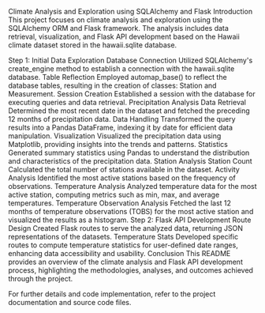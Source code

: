 Climate Analysis and Exploration using SQLAlchemy and Flask
Introduction
This project focuses on climate analysis and exploration using the SQLAlchemy ORM and Flask framework. The analysis includes data retrieval, visualization, and Flask API development based on the Hawaii climate dataset stored in the hawaii.sqlite database.

Step 1: Initial Data Exploration
Database Connection
Utilized SQLAlchemy's create_engine method to establish a connection with the hawaii.sqlite database.
Table Reflection
Employed automap_base() to reflect the database tables, resulting in the creation of classes: Station and Measurement.
Session Creation
Established a session with the database for executing queries and data retrieval.
Precipitation Analysis
Data Retrieval
Determined the most recent date in the dataset and fetched the preceding 12 months of precipitation data.
Data Handling
Transformed the query results into a Pandas DataFrame, indexing it by date for efficient data manipulation.
Visualization
Visualized the precipitation data using Matplotlib, providing insights into the trends and patterns.
Statistics
Generated summary statistics using Pandas to understand the distribution and characteristics of the precipitation data.
Station Analysis
Station Count
Calculated the total number of stations available in the dataset.
Activity Analysis
Identified the most active stations based on the frequency of observations.
Temperature Analysis
Analyzed temperature data for the most active station, computing metrics such as min, max, and average temperatures.
Temperature Observation Analysis
Fetched the last 12 months of temperature observations (TOBS) for the most active station and visualized the results as a histogram.
Step 2: Flask API Development
Route Design
Created Flask routes to serve the analyzed data, returning JSON representations of the datasets.
Temperature Stats
Developed specific routes to compute temperature statistics for user-defined date ranges, enhancing data accessibility and usability.
Conclusion
This README provides an overview of the climate analysis and Flask API development process, highlighting the methodologies, analyses, and outcomes achieved through the project.

For further details and code implementation, refer to the project documentation and source code files.

